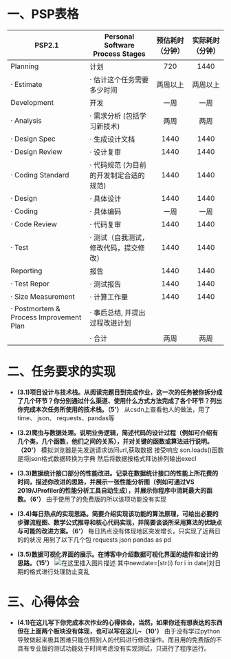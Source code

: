 ﻿# 一、PSP表格

| PSP2.1                                  | Personal Software Process Stages        | 预估耗时（分钟） | 实际耗时（分钟） |
| --------------------------------------- | --------------------------------------- | :--------------: | :--------------: |
| Planning                                | 计划                                    |       720           |       1440           |
| · Estimate                              | · 估计这个任务需要多少时间              |      两周以上            |        两周以上          |
| Development                             | 开发                                    |   一周               |       一周           |
| · Analysis                              | · 需求分析 (包括学习新技术)             |    两周              |     两周             |
| · Design Spec                           | · 生成设计文档                          |        1440          |     1440             |
| · Design Review                         | · 设计复审                              |     1440             |      1440            |
| · Coding Standard                       | · 代码规范 (为目前的开发制定合适的规范) |     1440             |     1440             |
| · Design                                | · 具体设计                              |    1440          |   1440           |
| · Coding                                | · 具体编码                              |      一周            |     一周             |
| · Code Review                           | · 代码复审                              |   1440               |       1440           |
| · Test                                  | · 测试（自我测试，修改代码，提交修改）  |    1440              |       1440           |
| Reporting                               | 报告                                    |      1440            |       1440           |
| · Test Repor                            | · 测试报告                              |   1440               |      1440            |
| · Size Measurement                      | · 计算工作量                            |     1440             |   1440               |
| · Postmortem & Process Improvement Plan | · 事后总结, 并提出过程改进计划          |                  |                  |
|                                         | · 合计                                  |       两周           |      两周            |     

# 二、任务要求的实现

- **(3.1)项目设计与技术栈。从阅读完题目到完成作业，这一次的任务被你拆分成了几个环节？你分别通过什么渠道、使用什么方式方法完成了各个环节？列出你完成本次任务所使用的技术栈。（5'）**
从csdn上查看他人的做法，用了 time、 json、 requests、pandas等
  
  
- **(3.2)爬虫与数据处理。说明业务逻辑，简述代码的设计过程（例如可介绍有几个类，几个函数，他们之间的关系），并对关键的函数或算法进行说明。（20'）**
 模拟浏览器是先发送请求访问url,获取数据
 接受响应
  son.loads()函数是将json格式数据转换为字典
  然后将数据按格式拜访排列输出execl
  
- **(3.3)数据统计接口部分的性能改进。记录在数据统计接口的性能上所花费的时间，描述你改进的思路，并展示一张性能分析图（例如可通过VS 2019/JProfiler的性能分析工具自动生成），并展示你程序中消耗最大的函数。（6'）**
由于使用了的免费版的所以该项功能没有实现

- **(3.4)每日热点的实现思路。简要介绍实现该功能的算法原理，可给出必要的步骤流程图、数学公式推导和核心代码实现，并简要谈谈所采用算法的优缺点与可能的改进方案。（6'）**
每日热点没有体现地区突发增长，只实现了近两日的的状况
用到了以下几个包
requests
 json
 pandas as pd
  

- **(3.5)数据可视化界面的展示。在博客中介绍数据可视化界面的组件和设计的思路。（15'）**
![在这里插入图片描述](https://img-blog.csdnimg.cn/c9639bb699dc49c19fe233f48c04436a.png)
其中newdate=[str(i) for i in date]对日期的格式进行处理防止变乱
# 三、心得体会

- **(4.1)在这儿写下你完成本次作业的心得体会，当然，如果你还有想表达的东西但在上面两个板块没有体现，也可以写在这儿~（10'）**
由于没有学过python导致做起来极其困难只能仿照别人的代码进行修改操作。而且用的免费版的不具有专业版的测试功能处于时间考虑没有实现测试，只进行了程序运行。
  ​	

